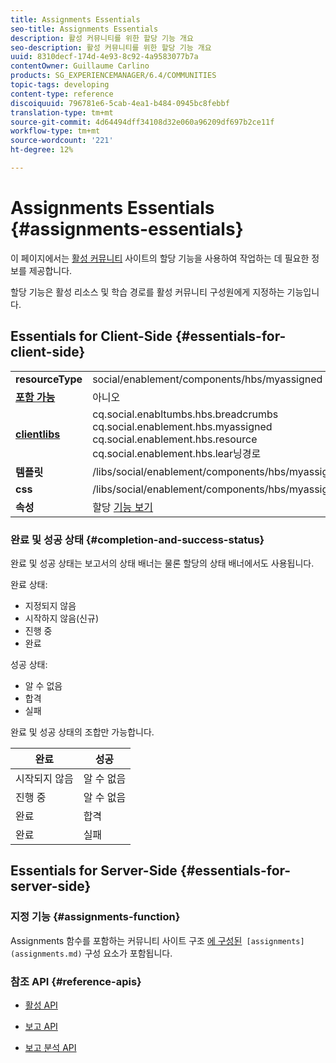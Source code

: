 ```yaml
---
title: Assignments Essentials
seo-title: Assignments Essentials
description: 활성 커뮤니티를 위한 할당 기능 개요
seo-description: 활성 커뮤니티를 위한 할당 기능 개요
uuid: 8310decf-174d-4e93-8c92-4a9583077b7a
contentOwner: Guillaume Carlino
products: SG_EXPERIENCEMANAGER/6.4/COMMUNITIES
topic-tags: developing
content-type: reference
discoiquuid: 796781e6-5cab-4ea1-b484-0945bc8febbf
translation-type: tm+mt
source-git-commit: 4d64494dff34108d32e060a96209df697b2ce11f
workflow-type: tm+mt
source-wordcount: '221'
ht-degree: 12%

---
```



# Assignments Essentials {#assignments-essentials}

이 페이지에서는 [활성 커뮤니티](overview.md#enablement-community) 사이트의 할당 기능을 사용하여 작업하는 데 필요한 정보를 제공합니다.

할당 기능은 활성 리소스 및 학습 경로를 활성 커뮤니티 구성원에게 지정하는 기능입니다.

## Essentials for Client-Side {#essentials-for-client-side}

<table> 
 <tbody>
  <tr>
   <td> <strong>resourceType</strong></td> 
   <td>social/enablement/components/hbs/myassigned</td> 
  </tr>
  <tr>
   <td> <a href="scf.md#add-or-include-a-communities-component"><strong>포함 가능</strong></a></td> 
   <td>아니오</td> 
  </tr>
  <tr>
   <td> <a href="clientlibs.md"><strong>clientlibs</strong></a></td> 
   <td>cq.social.enabltumbs.hbs.breadcrumbs<br /> cq.social.enablement.hbs.myassigned<br /> cq.social.enablement.hbs.resource<br /> cq.social.enablement.hbs.lear닝경로</td> 
  </tr>
  <tr>
   <td> <strong>템플릿</strong></td> 
   <td> /libs/social/enablement/components/hbs/myassigned/myassigned.hbs</td> 
  </tr>
  <tr>
   <td> <strong>css</strong></td> 
   <td> /libs/social/enablement/components/hbs/myassigned/clientlibs/myassigned.css</td> 
  </tr>
  <tr>
   <td><strong> 속성</strong></td> 
   <td>할당 <a href="assignments.md">기능 보기</a></td> 
  </tr>
 </tbody>
</table>

### 완료 및 성공 상태 {#completion-and-success-status}

완료 및 성공 상태는 보고서의 상태 배너는 물론 할당의 상태 배너에서도 사용됩니다.

완료 상태:

* 지정되지 않음
* 시작하지 않음(신규)
* 진행 중
* 완료

성공 상태:

* 알 수 없음
* 합격
* 실패

완료 및 성공 상태의 조합만 가능합니다.

| **완료** | **성공** |
|---|---|
| 시작되지 않음 | 알 수 없음 |
| 진행 중 | 알 수 없음 |
| 완료 | 합격 |
| 완료 | 실패 |

## Essentials for Server-Side {#essentials-for-server-side}

### 지정 기능 {#assignments-function}

Assignments 함수를 포함하는 커뮤니티 사이트 구조 [에 구성된](functions.md#assignments-function)` [assignments](assignments.md)` 구성 요소가 포함됩니다.

### 참조 API {#reference-apis}

* [활성 API](https://helpx.adobe.com/experience-manager/6-4/sites/developing/using/reference-materials/javadoc/com/adobe/cq/social/enablement/reporting/model/api/package-summary.html)

* [보고 API](https://helpx.adobe.com/experience-manager/6-4/sites/developing/using/reference-materials/javadoc/com/adobe/cq/social/reporting/dv/api/package-summary.html)

* [보고 분석 API](https://helpx.adobe.com/experience-manager/6-4/sites/developing/using/reference-materials/javadoc/com/adobe/cq/social/reporting/analytics/api/package-summary.html)